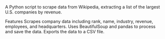 A Python script to scrape data from Wikipedia, extracting a list of the largest U.S. companies by revenue.

Features
Scrapes company data including rank, name, industry, revenue, employees, and headquarters.
Uses BeautifulSoup and pandas to process and save the data.
Exports the data to a CSV file.
